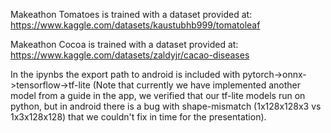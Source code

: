 Makeathon Tomatoes is trained with a dataset provided at: 
https://www.kaggle.com/datasets/kaustubhb999/tomatoleaf

Makeathon Cocoa is trained with a dataset provided at:    
https://www.kaggle.com/datasets/zaldyjr/cacao-diseases   

In the ipynbs the export path to android is included with pytorch->onnx->tensorflow->tf-lite
(Note that currently we have implemented another model from a guide in the app, 
we verified that our tf-lite models run on python, but in android there is a bug with shape-mismatch 
(1x128x128x3 vs 1x3x128x128) that we couldn't fix in time for the presentation).
